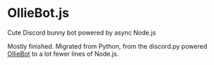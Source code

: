 # OllieBot.js
Cute Discord bunny bot powered by async Node.js

Mostly finished. Migrated from Python, from the discord.py powered [OllieBot](https://github.com/CantSayIHave/OllieBotCore) to a lot fewer lines of Node.js.
